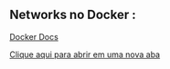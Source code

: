 ## Networks no Docker :

[Docker Docs](https://docs.docker.com/engine/network/drivers/)

<a href="https://docs.docker.com/engine/network/drivers/" target="_blank">Clique aqui para abrir em uma nova aba</a>
